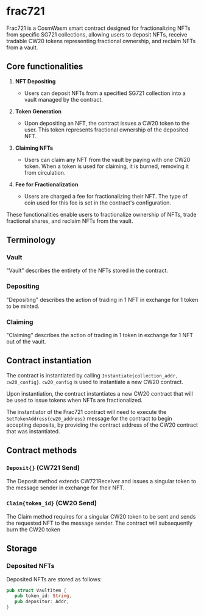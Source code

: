 # frac721

Frac721 is a CosmWasm smart contract designed for fractionalizing NFTs from specific SG721 collections, allowing users to deposit NFTs, receive tradable CW20 tokens representing fractional ownership, and reclaim NFTs from a vault.

## Core functionalities

1. **NFT Depositing**
   - Users can deposit NFTs from a specified SG721 collection into a vault managed by the contract.

2. **Token Generation**
   - Upon depositing an NFT, the contract issues a CW20 token to the user. This token represents fractional ownership of the deposited NFT.

3. **Claiming NFTs**
   - Users can claim any NFT from the vault by paying with one CW20 token. When a token is used for claiming, it is burned, removing it from circulation.

4. **Fee for Fractionalization**
   - Users are charged a fee for fractionalizing their NFT. The type of coin used for this fee is set in the contract's configuration.

These functionalities enable users to fractionalize ownership of NFTs, trade fractional shares, and reclaim NFTs from the vault.

## Terminology

### Vault

"Vault" describes the entirety of the NFTs stored in the contract.

### Depositing

"Depositing" describes the action of trading in 1 NFT in exchange for 1 token to be minted.

### Claiming

"Claiming" describes the action of trading in 1 token in exchange for 1 NFT out of the vault.

## Contract instantiation

The contract is instantiated by calling `Instantiate{collection_addr, cw20_config}`. `cw20_config` is used to instantiate a new CW20 contract.

Upon instantiation, the contract instantiates a new CW20 contract that will be used to issue tokens when NFTs are fractionalized.

The instantiator of the Frac721 contract will need to execute the `SetTokenAddress{cw20_address}` message for the contract to begin accepting deposits, by providing the contract address of the CW20 contract that was instantiated.

## Contract methods

### `Deposit{}` (CW721 Send)

The Deposit method extends CW721Receiver and issues a singular token to the message sender in exchange for their NFT.

### `Claim{token_id}` (CW20 Send)

The Claim method requires for a singular CW20 token to be sent and sends the requested NFT to the message sender. The contract will subsequently burn the CW20 token

## Storage

### Deposited NFTs

Deposited NFTs are stored as follows:

```rust
pub struct VaultItem {
   pub token_id: String,
   pub depositor: Addr,
}
```
